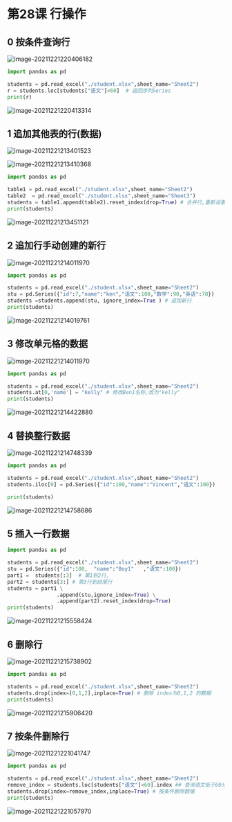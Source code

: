 # 第28课 行操作

## 0 按条件查询行

![image-20211221220406182](https://markdown-1301532546.cos.ap-guangzhou.myqcloud.com/markdown/20211221221123.png)

```python
import pandas as pd

students = pd.read_excel("./student.xlsx",sheet_name="Sheet2")
r = students.loc[students["语文"]<60]  # 返回序列Series
print(r)
```

![image-20211221220413314](https://markdown-1301532546.cos.ap-guangzhou.myqcloud.com/markdown/20211221221124.png)

## 1 追加其他表的行(数据)

![image-20211221213401523](https://markdown-1301532546.cos.ap-guangzhou.myqcloud.com/markdown/20211221221126.png)

![image-20211221213410368](https://markdown-1301532546.cos.ap-guangzhou.myqcloud.com/markdown/20211221221128.png)

```python
import pandas as pd

table1 = pd.read_excel("./student.xlsx",sheet_name="Sheet2")
table2  = pd.read_excel("./student.xlsx",sheet_name="Sheet3")
students = table1.append(table2).reset_index(drop=True) # 合并行,重新设置index
print(students)
```

![image-20211221213451121](https://markdown-1301532546.cos.ap-guangzhou.myqcloud.com/markdown/20211221221130.png)



## 2 追加行手动创建的新行

![image-20211221214011970](https://markdown-1301532546.cos.ap-guangzhou.myqcloud.com/markdown/20211221214332.png)

```python
import pandas as pd

students = pd.read_excel("./student.xlsx",sheet_name="Sheet2")
stu = pd.Series({"id":7,"name":"ken","语文":100,"数学":90,"英语":70})
students =students.append(stu, ignore_index=True ) # 追加新行
print(students)
```

![image-20211221214019761](https://markdown-1301532546.cos.ap-guangzhou.myqcloud.com/markdown/20211221221137.png)



## 3 修改单元格的数据

![image-20211221214011970](https://markdown-1301532546.cos.ap-guangzhou.myqcloud.com/markdown/20211221221139.png)

```python
import pandas as pd

students = pd.read_excel("./student.xlsx",sheet_name="Sheet2")
students.at[0,'name'] = "kelly" # 修改Ben1名称,改为"kelly"
print(students)
```

![image-20211221214422880](https://markdown-1301532546.cos.ap-guangzhou.myqcloud.com/markdown/20211221221141.png)

## 4 替换整行数据

![image-20211221214748339](https://markdown-1301532546.cos.ap-guangzhou.myqcloud.com/markdown/20211221221143.png)

```python
import pandas as pd

students = pd.read_excel("./student.xlsx",sheet_name="Sheet2")
students.iloc[0] = pd.Series({"id":100,"name":"Vincent","语文":100})

print(students)
```

![image-20211221214758686](https://markdown-1301532546.cos.ap-guangzhou.myqcloud.com/markdown/20211221221144.png)



## 5 插入一行数据

```python
import pandas as pd

students = pd.read_excel("./student.xlsx",sheet_name="Sheet2")
stu = pd.Series({"id":100,	"name":"Boy1"	,"语文":100})
part1 =  students[:3]  # 第1到2行,
part2 = students[3:] # 第3行到结尾行
students = part1 \
				.append(stu,ignore_index=True) \
				.append(part2).reset_index(drop=True)
print(students)
```



![image-20211221215558424](https://markdown-1301532546.cos.ap-guangzhou.myqcloud.com/markdown/20211221221147.png)



## 6 删除行

![image-20211221215738902](https://markdown-1301532546.cos.ap-guangzhou.myqcloud.com/markdown/20211221221149.png)

```python
import pandas as pd

students = pd.read_excel("./student.xlsx",sheet_name="Sheet2")
students.drop(index=[0,1,2],inplace=True) # 删除 index为0,1,2 的数据
print(students)
```

![image-20211221215906420](https://markdown-1301532546.cos.ap-guangzhou.myqcloud.com/markdown/20211221221150.png)

## 7 按条件删除行

![image-20211221221041747](https://markdown-1301532546.cos.ap-guangzhou.myqcloud.com/markdown/20211221221152.png)

```python
import pandas as pd

students = pd.read_excel("./student.xlsx",sheet_name="Sheet2")
remove_index = students.loc[students["语文"]<60].index ## 查询语文低于60分的index
students.drop(index=remove_index,inplace=True) # 按条件删除数据
print(students)
```

![image-20211221221057970](https://markdown-1301532546.cos.ap-guangzhou.myqcloud.com/markdown/20211221221154.png)
